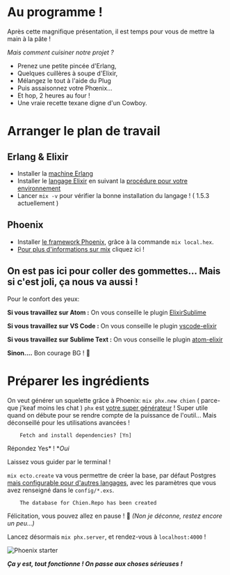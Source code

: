 # Au programme !

Après cette magnifique présentation, il est temps pour vous de mettre la main à la pâte !

*Mais comment cuisiner notre projet ?*
- Prenez une petite pincée d'Erlang,
- Quelques cuillères à soupe d'Elixir,
- Mélangez le tout à l'aide du Plug
- Puis assaisonnez votre Phœnix...
- Et hop, 2 heures au four !
- Une vraie recette texane digne d'un Cowboy.

# Arranger le plan de travail

## Erlang & Elixir 

- Installer la [machine Erlang](http://erlang.org/doc/index.html)
- Installer le [langage Elixir](https://elixir-lang.org/) en suivant la [procédure pour votre environnement](https://elixir-lang.org/install.html)
- Lancer `mix -v` pour vérifier la bonne installation du langage ! ( 1.5.3 actuellement )

## Phoenix

- Installer [le framework Phoenix](http://phoenixframework.org/), grâce à  la commande `mix local.hex`. 
- [Pour plus d'informations sur mix](http://phoenixframework.org/) cliquez ici !

## On est pas ici pour coller des gommettes... Mais si c'est joli, ça nous va aussi ! 

Pour le confort des yeux:

**Si vous travaillez sur Atom :** On vous conseille le plugin [ElixirSublime](https://github.com/vishnevskiy/ElixirSublime)

**Si vous travaillez sur VS Code :** On vous conseille le plugin [vscode-elixir](https://marketplace.visualstudio.com/items?itemName=mjmcloug.vscode-elixir)

**Si vous travaillez sur Sublime Text :** On vous conseille le plugin [atom-elixir](https://github.com/msaraiva/atom-elixir)

**Sinon....** Bon courage BG ! :fu:

# Préparer les ingrédients

On veut générer un squelette grâce à Phoenix: `mix phx.new chien` ( parce-que j'keaf moins les chat ) 
`phx` est [votre super générateur](https://hexdocs.pm/phoenix/Mix.Tasks.Phx.Server.html#content) ! Super utile quand on débute pour se rendre compte de la puissance de l'outil... Mais déconseillé pour les utilisations avancées !
```
	Fetch and install dependencies? [Yn]
```
Répondez Yes* !
**Oui*

Laissez vous guider par le terminal !

``mix ecto.create`` va vous permettre de créer la base, par défaut Postgres [mais configurable pour d'autres langages](https://github.com/elixir-ecto/ecto), avec les paramètres que vous avez renseigné dans le ``config/*.exs``.

```
	The database for Chien.Repo has been created
```
Félicitation, vous pouvez allez en pause ! :tada:
*(Non je déconne, restez encore un peu...)*

Lancez désormais ``mix phx.server``, et rendez-vous à ``localhost:4000`` !

<img src="https://preview.ibb.co/k9cu87/Capture_du_2018_02_13_22_34_24.png" alt="Phoenix starter" border="0">

***Ça y est, tout fonctionne ! On passe aux choses sérieuses !***
